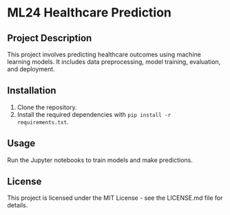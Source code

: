 # ML24 Healthcare Prediction

## Project Description
This project involves predicting healthcare outcomes using machine learning models. It includes data preprocessing, model training, evaluation, and deployment.

## Installation
1. Clone the repository.
2. Install the required dependencies with `pip install -r requirements.txt`.

## Usage
Run the Jupyter notebooks to train models and make predictions.


## License
This project is licensed under the MIT License - see the LICENSE.md file for details.
